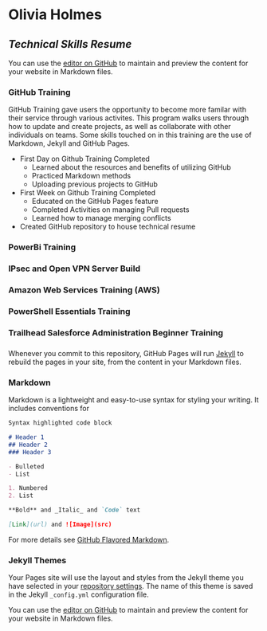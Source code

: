 # Olivia Holmes
## _Technical Skills Resume_

You can use the [editor on GitHub](https://github.com/okh252/techskillsresume/edit/master/README.md) to maintain and preview the content for your website in Markdown files.
### GitHub Training 
GitHub Training gave users the opportunity to become more familar with their service through various activites. This program walks users through how to update and create projects, as well as collaborate with other individuals on teams. Some skills touched on in this training are the use of Markdown, Jekyll and GitHub Pages. 
 - First Day on Github Training Completed
    - Learned about the resources and benefits of utilizing GitHub
    - Practiced Markdown methods
    - Uploading previous projects to GitHub 
 - First Week on Github Training Completed 
    - Educated on the GitHub Pages feature 
    - Completed Activities on managing Pull requests
    - Learned how to manage merging conflicts 
 - Created GitHub repository to house technical resume 
 

### PowerBi Training 



### IPsec and Open VPN Server Build 



### Amazon Web Services Training (AWS) 



### PowerShell Essentials Training



### Trailhead Salesforce Administration Beginner Training



###

Whenever you commit to this repository, GitHub Pages will run [Jekyll](https://jekyllrb.com/) to rebuild the pages in your site, from the content in your Markdown files.

### Markdown

Markdown is a lightweight and easy-to-use syntax for styling your writing. It includes conventions for

```markdown
Syntax highlighted code block

# Header 1
## Header 2
### Header 3

- Bulleted
- List

1. Numbered
2. List

**Bold** and _Italic_ and `Code` text

[Link](url) and ![Image](src)
```

For more details see [GitHub Flavored Markdown](https://guides.github.com/features/mastering-markdown/).

### Jekyll Themes

Your Pages site will use the layout and styles from the Jekyll theme you have selected in your [repository settings](https://github.com/okh252/techskillsresume/settings). The name of this theme is saved in the Jekyll `_config.yml` configuration file.

You can use the [editor on GitHub](https://github.com/okh252/techskillsresume/edit/master/README.md) to maintain and preview the content for your website in Markdown files.
